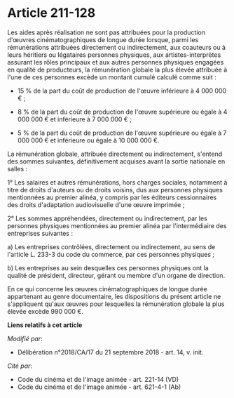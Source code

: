 # Article 211-128

Les aides après réalisation ne sont pas attribuées pour la production d'œuvres cinématographiques de longue durée lorsque,
parmi les rémunérations attribuées directement ou indirectement, aux coauteurs ou à leurs héritiers ou légataires personnes
physiques, aux artistes-interprètes assurant les rôles principaux et aux autres personnes physiques engagées en qualité de
producteurs, la rémunération globale la plus élevée attribuée à l'une de ces personnes excède un montant cumulé calculé comme
suit :

- 15 % de la part du coût de production de l'œuvre inférieure à 4 000 000 € ;

- 8 % de la part du coût de production de l'œuvre supérieure ou égale à 4 000 000 € et inférieure à 7 000 000 € ;

- 5 % de la part du coût de production de l'œuvre supérieure ou égale à 7 000 000 € et inférieure ou égale à 10 000 000 €.

La rémunération globale, attribuée directement ou indirectement, s'entend des sommes suivantes, définitivement acquises avant
la sortie nationale en salles :

1° Les salaires et autres rémunérations, hors charges sociales, notamment à titre de droits d'auteurs ou de droits voisins,
dus aux personnes physiques mentionnées au premier alinéa, y compris par les éditeurs cessionnaires des droits d'adaptation
audiovisuelle d'une œuvre imprimée ;

2° Les sommes appréhendées, directement ou indirectement, par les personnes physiques mentionnées au premier alinéa par
l'intermédiaire des entreprises suivantes :

a) Les entreprises contrôlées, directement ou indirectement, au sens de l'article L. 233-3 du code du commerce, par ces
personnes physiques ;

b) Les entreprises au sein desquelles ces personnes physiques ont la qualité de président, directeur, gérant ou membre d'un
organe de direction.

En ce qui concerne les œuvres cinématographiques de longue durée appartenant au genre documentaire, les dispositions du
présent article ne s'appliquent qu'aux œuvres pour lesquelles la rémunération globale la plus élevée excède 990 000 €.

**Liens relatifs à cet article**

_Modifié par_:

  - Délibération n°2018/CA/17 du 21 septembre 2018 - art. 14, v. init.

_Cité par_:

  - Code du cinéma et de l'image animée - art. 221-14 (VD)
  - Code du cinéma et de l'image animée - art. 621-4-1 (Ab)
